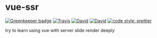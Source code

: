 # vue-ssr

[![Greenkeeper badge](https://badges.greenkeeper.io/JounQin/vue-ssr.svg)](https://greenkeeper.io/)
[![Travis](https://img.shields.io/travis/JounQin/vue-ssr.svg)](https://travis-ci.org/JounQin/vue-ssr)
[![David](https://img.shields.io/david/JounQin/vue-ssr.svg)](https://david-dm.org/JounQin/vue-ssr)
[![David](https://img.shields.io/david/dev/JounQin/vue-ssr.svg)](https://david-dm.org/JounQin/vue-ssr?type=dev)
[![code style: prettier](https://img.shields.io/badge/code_style-prettier-ff69b4.svg)](https://github.com/prettier/prettier)

try to learn using vue with server slide render deeply
